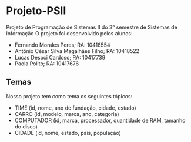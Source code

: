 # Projeto-PSII
Projeto de Programação de Sistemas II do 3° semestre de Sistemas de Informação
O projeto foi desenvolvido pelos alunos:
- Fernando Morales Peres; RA: 10418554
- Antônio César Silva Magalhães Filho; RA: 10418522
- Lucas Desoci Cardoso; RA: 10417739
- Paola Polito; RA: 10417676

## Temas
Nosso projeto tem como tema os seguintes tópicos:
- TIME (id, nome, ano de fundação, cidade, estado)
- CARRO (id, modelo, marca, ano, categoria)
- COMPUTADOR (id, marca, processador, quantidade de RAM, tamanho do disco)
- CIDADE (id, nome, estado, país, população)
